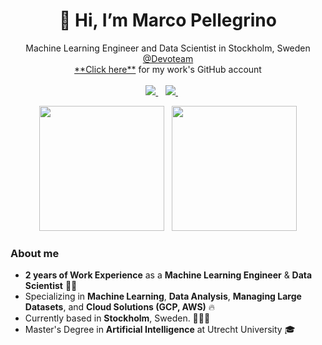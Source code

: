 <h1 align="center">👋 Hi, I’m Marco Pellegrino</h1>

<p align='center'>
  Machine Learning Engineer and Data Scientist in Stockholm, Sweden <a href="https://www.devoteam.com/">@Devoteam</a><br>
  <a href="https://github.com/marcopellegrino-devoteam">**Click here**</a> for my work's GitHub account <br><br>
  <a href="https://www.linkedin.com/in/marco-pellegrino-it/">
    <img src="https://img.shields.io/badge/LinkedIn-0077B5?style=for-the-badge&logo=linkedin&logoColor=white"></img>
  </a>&nbsp;&nbsp;
  <a href="mailto:marcopellegrino.it@gmail.com">
    <img src="https://img.shields.io/badge/Gmail-D14836?style=for-the-badge&logo=gmail&logoColor=white"></img>
  </a> &nbsp;&nbsp;
  </a>&nbsp;&nbsp;
</p>

<p align='center'>
  <a href="#"><img src="https://github-readme-stats.vercel.app/api/top-langs/?username=marcopellegrinoit&count_private=true&theme=tokyonight&layout=donut&langs_count=6" height=200></a>&nbsp;&nbsp;
  <a href="#"><img src="https://github-readme-stats.vercel.app/api?username=marcopellegrinoit&show_icons=true&count_private=true&theme=tokyonight" height=200></a>
</p>

<h3>About me</h3>

* **2 years of Work Experience** as a **Machine Learning Engineer** & **Data Scientist** 👨‍💻
* Specializing in **Machine Learning**, **Data Analysis**, **Managing Large Datasets**, and **Cloud Solutions (GCP, AWS)** 🔥
* Currently based in **Stockholm**, Sweden.  📍🇸🇪
* Master's Degree in **Artificial Intelligence** at Utrecht University 🎓

